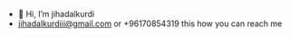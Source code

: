 - 👋 Hi, I’m jihadalkurdi
- jihadalkurdiii@gmail.com or +96170854319 this how you can reach me

<!---
jihadalkurdi/jihadalkurdi is a ✨ special ✨ repository because its `README.md` (this file) appears on your GitHub profile.
You can click the Preview link to take a look at your changes.
--->
